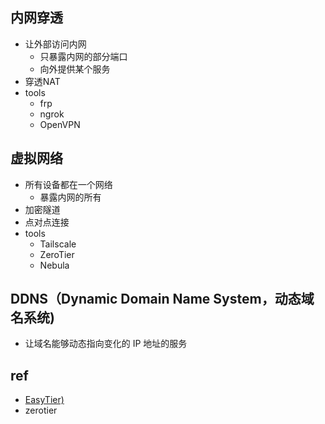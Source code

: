 

## 内网穿透
+ 让外部访问内网
    + 只暴露内网的部分端口
    + 向外提供某个服务
+ 穿透NAT
+ tools
    + frp
    + ngrok
    + OpenVPN 
## 虚拟网络
+ 所有设备都在一个网络
    + 暴露内网的所有
+ 加密隧道
+ 点对点连接
+ tools
    + Tailscale
    + ZeroTier
    + Nebula

## DDNS（Dynamic Domain Name System，动态域名系统)
+ 让域名能够动态指向变化的 IP 地址的服务



## ref
+ [EasyTier)](https://github.com/EasyTier/EasyTier)
+ zerotier